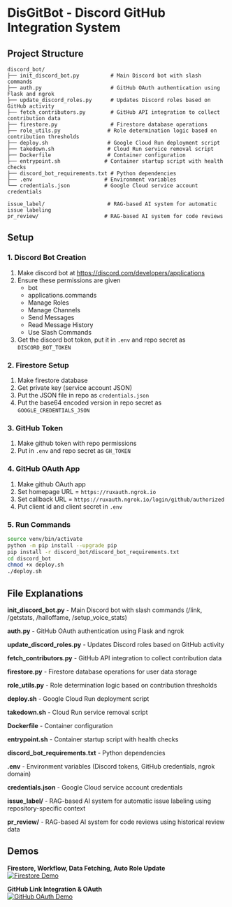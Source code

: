 # DisGitBot - Discord GitHub Integration System

## Project Structure

```
discord_bot/
├── init_discord_bot.py          # Main Discord bot with slash commands
├── auth.py                      # GitHub OAuth authentication using Flask and ngrok
├── update_discord_roles.py      # Updates Discord roles based on GitHub activity
├── fetch_contributors.py        # GitHub API integration to collect contribution data
├── firestore.py                 # Firestore database operations
├── role_utils.py               # Role determination logic based on contribution thresholds
├── deploy.sh                   # Google Cloud Run deployment script
├── takedown.sh                 # Cloud Run service removal script
├── Dockerfile                  # Container configuration
├── entrypoint.sh              # Container startup script with health checks
├── discord_bot_requirements.txt # Python dependencies
├── .env                       # Environment variables
└── credentials.json           # Google Cloud service account credentials

issue_label/                    # RAG-based AI system for automatic issue labeling
pr_review/                     # RAG-based AI system for code reviews
```

## Setup

### 1. Discord Bot Creation
1. Make discord bot at https://discord.com/developers/applications
2. Ensure these permissions are given  
   - bot
   - applications.commands
   - Manage Roles
   - Manage Channels
   - Send Messages
   - Read Message History
   - Use Slash Commands
3. Get the discord bot token, put it in `.env` and repo secret as `DISCORD_BOT_TOKEN`

### 2. Firestore Setup
1. Make firestore database
2. Get private key (service account JSON)
3. Put the JSON file in repo as `credentials.json`
4. Put the base64 encoded version in repo secret as `GOOGLE_CREDENTIALS_JSON`

### 3. GitHub Token
1. Make github token with repo permissions
2. Put in `.env` and repo secret as `GH_TOKEN`

### 4. GitHub OAuth App
1. Make github OAuth app
2. Set homepage URL = `https://ruxauth.ngrok.io`
3. Set callback URL = `https://ruxauth.ngrok.io/login/github/authorized`
4. Put client id and client secret in `.env`

### 5. Run Commands
```bash
source venv/bin/activate
python -m pip install --upgrade pip
pip install -r discord_bot/discord_bot_requirements.txt
cd discord_bot
chmod +x deploy.sh
./deploy.sh
```

## File Explanations

**init_discord_bot.py** - Main Discord bot with slash commands (/link, /getstats, /halloffame, /setup_voice_stats)

**auth.py** - GitHub OAuth authentication using Flask and ngrok

**update_discord_roles.py** - Updates Discord roles based on GitHub activity

**fetch_contributors.py** - GitHub API integration to collect contribution data

**firestore.py** - Firestore database operations for user data storage

**role_utils.py** - Role determination logic based on contribution thresholds

**deploy.sh** - Google Cloud Run deployment script

**takedown.sh** - Cloud Run service removal script

**Dockerfile** - Container configuration

**entrypoint.sh** - Container startup script with health checks

**discord_bot_requirements.txt** - Python dependencies

**.env** - Environment variables (Discord tokens, GitHub credentials, ngrok domain)

**credentials.json** - Google Cloud service account credentials

**issue_label/** - RAG-based AI system for automatic issue labeling using repository-specific context

**pr_review/** - RAG-based AI system for code reviews using historical review data

## Demos

**Firestore, Workflow, Data Fetching, Auto Role Update**  
[![Firestore Demo](https://img.youtube.com/vi/AGuPckbdqdY/0.jpg)](https://youtu.be/AGuPckbdqdY)

**GitHub Link Integration & OAuth**  
[![GitHub OAuth Demo](https://img.youtube.com/vi/3uSMN4r4Af0/0.jpg)](https://youtu.be/3uSMN4r4Af0) 